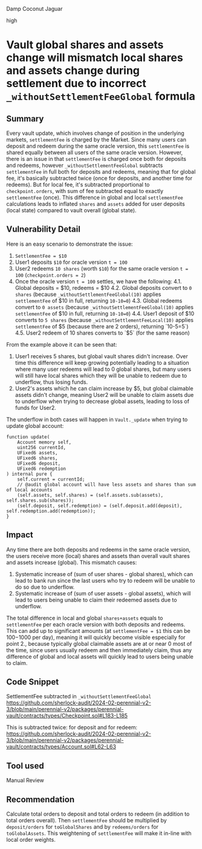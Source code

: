 Damp Coconut Jaguar

high

# Vault global shares and assets change will mismatch local shares and assets change during settlement due to incorrect `_withoutSettlementFeeGlobal` formula

## Summary

Every vault update, which involves change of position in the underlying markets, `settlementFee` is charged by the Market. Since many users can deposit and redeem during the same oracle version, this `settlementFee` is shared equally between all users of the same oracle version. However, there is an issue in that `settlementFee` is charged once both for deposits and redeems, however `_withoutSettlementFeeGlobal` subtracts `settlementFee` in full both for deposits and redeems, meaning that for global fee, it's basically subtracted twice (once for deposits, and another time for redeems). But for local fee, it's subtracted proportional to `checkpoint.orders`, with sum of fee subtracted equal to exactly `settlementFee` (once). This difference in global and local `settlementFee` calculations leads to inflated `shares` and `assets` added for user deposits (local state) compared to vault overall (global state).

## Vulnerability Detail

Here is an easy scenario to demonstrate the issue:
1. `SettlementFee = $10`
2. User1 deposits `$10` for oracle version `t = 100`
3. User2 redeems `10 shares` (worth `$10`) for the same oracle version `t = 100` (`checkpoint.orders = 2`)
4. Once the oracle version `t = 100` settles, we have the following:
4.1. Global deposits = $10, redeems = $10
4.2. Global deposits convert to `0 shares` (because `_withoutSettlementFeeGlobal(10)` applies `settlementFee` of $10 in full, returning `10-10=0`)
4.3. Global redeems convert to `0 assets` (because `_withoutSettlementFeeGlobal(10)` applies `settlementFee` of $10 in full, returning `10-10=0`)
4.4. User1 deposit of $10 converts to `5 shares` (because `_withoutSettlementFeeLocal(10)` applies `settlementFee` of $5 (because there are 2 orders), returning `10-5=5`)
4.5. User2 redeem of 10 shares converts to `$5` (for the same reason)

From the example above it can be seen that:
1. User1 receives 5 shares, but global vault shares didn't increase. Over time this difference will keep growing potentially leading to a situation where many user redeems will lead to 0 global shares, but many users will still have local shares which they will be unable to redeem due to underflow, thus losing funds.
2. User2's assets which he can claim increase by $5, but global claimable assets didn't change, meaning User2 will be unable to claim assets due to underflow when trying to decrease global assets, leading to loss of funds for User2.

The underflow in both cases will happen in `Vault._update` when trying to update global account:
```solidity
function update(
    Account memory self,
    uint256 currentId,
    UFixed6 assets,
    UFixed6 shares,
    UFixed6 deposit,
    UFixed6 redemption
) internal pure {
    self.current = currentId;
    // @audit global account will have less assets and shares than sum of local accounts
    (self.assets, self.shares) = (self.assets.sub(assets), self.shares.sub(shares));
    (self.deposit, self.redemption) = (self.deposit.add(deposit), self.redemption.add(redemption));
}
```

## Impact

Any time there are both deposits and redeems in the same oracle version, the users receive more (local) shares and assets than overall vault shares and assets increase (global). This mismatch causes:
1. Systematic increase of (sum of user shares - global shares), which can lead to bank run since the last users who try to redeem will be unable to do so due to underflow.
2. Systematic increase of (sum of user assets - global assets), which will lead to users being unable to claim their redeemed assets due to underflow.

The total difference in local and global `shares+assets` equals to `settlementFee` per each oracle version with both deposits and redeems. This can add up to significant amounts (at `settlementFee = $1` this can be $100-$1000 per day), meaning it will quickly become visible especially for point 2., because typically global claimable assets are at or near 0 most of the time, since users usually redeem and then immediately claim, thus any difference of global and local assets will quickly lead to users being unable to claim.

## Code Snippet

SettlementFee subtracted in `_withoutSettlementFeeGlobal`
https://github.com/sherlock-audit/2024-02-perennial-v2-3/blob/main/perennial-v2/packages/perennial-vault/contracts/types/Checkpoint.sol#L183-L185

This is subtracted twice: for deposit and for redeem:
https://github.com/sherlock-audit/2024-02-perennial-v2-3/blob/main/perennial-v2/packages/perennial-vault/contracts/types/Account.sol#L62-L63

## Tool used

Manual Review

## Recommendation

Calculate total orders to deposit and total orders to redeem (in addition to total orders overall). Then `settlementFee` should be multiplied by `deposit/orders` for `toGlobalShares` and by `redeems/orders` for `toGlobalAssets`. This weightening of `settlementFee` will make it in-line with local order weights.